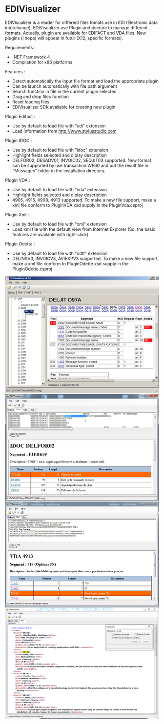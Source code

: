# EDIVisualizer
EDIVisualizer is a reader for different files fomats use in EDI (Electronic data interchange).
EDIVisualizer use Plugin architecture to manage different formats. Actually, plugin are available for EDIFACT and VDA files. New plugins (i hope) will appear in futur (X12, specific formats).

Requirements :
  - .NET Framework 4
  - Compilation for x86 platforms

Features :
  - Detect automatically the input file format and load the appropriate plugin
  - Can be launch automatically with file path argument
  - Search function in file in the current plugin selected
  - Drag and drop files function
  - Reset loading files
  - EDIVisualizer SDK available for creating new plugin
  
Plugin Edifact :
  - Use by default to load file with "edi" extension
  - Load Information from http://www.stylusstudio.com

Plugin IDOC :
  - Use by default to load file with "idoc" extension
  - Highlight fields selected and diplay description
  - DELFOR02, DESADV01, INVOIC02, SEQJIT03 supported. New format can be supported by use transaction WE60 and put the result file in "Messages" folder in the installation directory.

Plugin VDA :
  - Use by default to load file with "vda" extension
  - Highlight fields selected and diplay description
  - 4905, 4915, 4908, 4913 supported. To make a new file support, make a xml file conform to PluginVDA.xsd supply in the PluginVda.csproj

Plugin Xml :
  - Use by default to load file with "xml" extension
  - Load xml file with the default view from Internet Explorer (So, the basic features are available with right-click)

Plugin Odette :
  - Use by default to load file with "odtt" extension
  - DELINSV3, INVOICV3, AVIEXPV3 supported. To make a new file support, make a xml file conform to PluginOdette.xsd supply in the PluginOdette.csproj

![Images](/Screenshots/edivisualizerScreenshotEdifact.jpg)
![Images](/Screenshots/edivisualizerScreenshotIDoc.jpg)
![Images](/Screenshots/edivisualizerScreenshotVDA.jpg)
![Images](/Screenshots/edivisualizerScreenshotXml.jpg)
